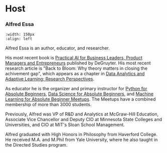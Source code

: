 # Host


### Alfred Essa

```{image} /images/alfredessa.jpg
:width: 150px
:align: left
```

Alfred Essa is an author, educator, and researcher. 

His most recent book is [Practical AI for Business Leaders, Product Managers and Entrepreneurs](https://www.amazon.com/Practical-Business-Leaders-Managers-Entrepreneurs/dp/1501514644) published by DeGruyter. His most recent research article is "Back to Bloom: Why theory matters in closing the achivement gap", which appears as a chapter in [Data Analytics and Adaptive Learning: Research Perspectives](https://www.amazon.com/Analytics-Adaptive-Learning-Patsy-Moskal/dp/1032154705).

As educator he is the organizer and primary instructor for [Python for Absolute Beginners](https://www.meetup.com/python-for-absolute-beginners/), [Data Science for Absolute Beginners](https://www.meetup.com/data-science-for-absolute-beginners/), and [Machine Learning for Absolute Beginner Meetups](https://www.meetup.com/mlearnfab/). The Meetups have a combined membership of more than 3000 students.  

Previously, Alfred was VP of R&D and Analytics at McGraw-Hill Education, Associate Vice Chancellor and Deputy CIO at Minnesota State Colleges and Universities, and CIO at MIT's Sloan School Management. 

Alfred graduated with High Honors in Philosophy from Haverford College. He received M.A. and M.Phil from Yale University, where he also taught in the Directed Studies program.

